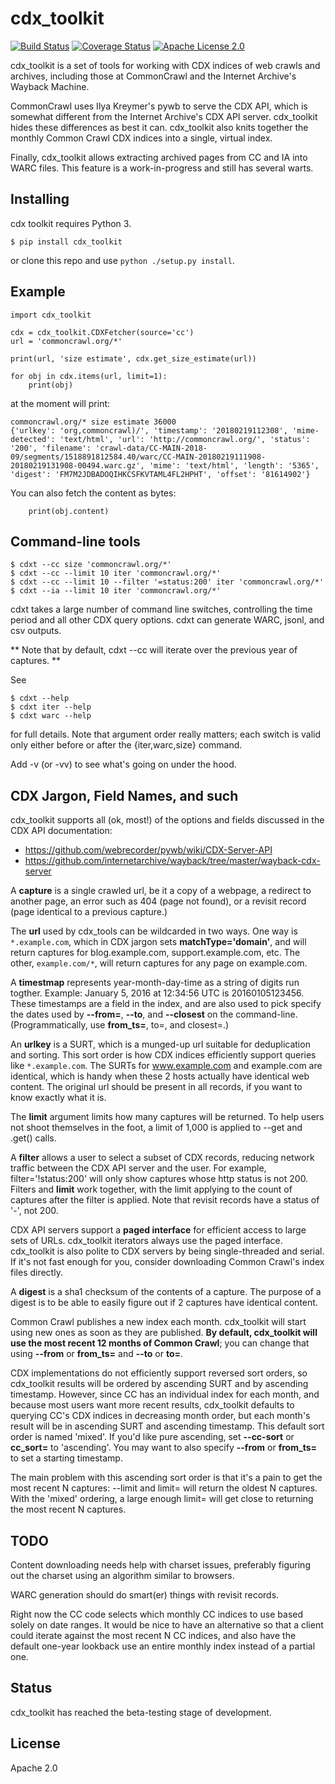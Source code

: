 # cdx_toolkit

[![Build Status](https://travis-ci.org/cocrawler/cdx_toolkit.svg?branch=master)](https://travis-ci.org/cocrawler/cdx_toolkit) [![Coverage Status](https://coveralls.io/repos/github/cocrawler/cdx_toolkit/badge.svg?branch=master)](https://coveralls.io/github/cocrawler/cdx_toolkit?branch=master) [![Apache License 2.0](https://img.shields.io/github/license/cocrawler/cdx_toolkit.svg)](LICENSE)

cdx_toolkit is a set of tools for working with CDX indices of web
crawls and archives, including those at CommonCrawl and the Internet
Archive's Wayback Machine.

CommonCrawl uses Ilya Kreymer's pywb to serve the CDX API, which is
somewhat different from the Internet Archive's CDX API server. cdx_toolkit
hides these differences as best it can. cdx_toolkit also knits
together the monthly Common Crawl CDX indices into a single, virtual
index.

Finally, cdx_toolkit allows extracting archived pages from CC
and IA into WARC files. This feature is a work-in-progress and
still has several warts.

## Installing

cdx toolkit requires Python 3.

```
$ pip install cdx_toolkit
```

or clone this repo and use `python ./setup.py install`.

## Example

```
import cdx_toolkit

cdx = cdx_toolkit.CDXFetcher(source='cc')
url = 'commoncrawl.org/*'

print(url, 'size estimate', cdx.get_size_estimate(url))

for obj in cdx.items(url, limit=1):
    print(obj)
```

at the moment will print:

```
commoncrawl.org/* size estimate 36000
{'urlkey': 'org,commoncrawl)/', 'timestamp': '20180219112308', 'mime-detected': 'text/html', 'url': 'http://commoncrawl.org/', 'status': '200', 'filename': 'crawl-data/CC-MAIN-2018-09/segments/1518891812584.40/warc/CC-MAIN-20180219111908-20180219131908-00494.warc.gz', 'mime': 'text/html', 'length': '5365', 'digest': 'FM7M2JDBADOQIHKCSFKVTAML4FL2HPHT', 'offset': '81614902'}
```

You can also fetch the content as bytes:

```
    print(obj.content)
```

## Command-line tools

```
$ cdxt --cc size 'commoncrawl.org/*'
$ cdxt --cc --limit 10 iter 'commoncrawl.org/*'
$ cdxt --cc --limit 10 --filter '=status:200' iter 'commoncrawl.org/*'
$ cdxt --ia --limit 10 iter 'commoncrawl.org/*'
```

cdxt takes a large number of command line switches, controlling
the time period and all other CDX query options. cdxt can generate
WARC, jsonl, and csv outputs.

** Note that by default, cdxt --cc will iterate over the previous
year of captures. **

See

```
$ cdxt --help
$ cdxt iter --help
$ cdxt warc --help
```

for full details. Note that argument order really matters; each switch
is valid only either before or after the {iter,warc,size} command.

Add -v (or -vv) to see what's going on under the hood.

## CDX Jargon, Field Names, and such

cdx_toolkit supports all (ok, most!) of the options and fields discussed
in the CDX API documentation:

* https://github.com/webrecorder/pywb/wiki/CDX-Server-API
* https://github.com/internetarchive/wayback/tree/master/wayback-cdx-server

A **capture** is a single crawled url, be it a copy of a webpage, a
redirect to another page, an error such as 404 (page not found), or a
revisit record (page identical to a previous capture.)

The **url** used by cdx_tools can be wildcarded in two ways. One way
is `*.example.com`, which in CDX jargon sets **matchType='domain'**, and
will return captures for blog.example.com, support.example.com, etc.
The other, `example.com/*`, will return captures for any page on
example.com.

A **timestmap** represents year-month-day-time as a string of digits run togther.
Example: January 5, 2016 at 12:34:56 UTC is 20160105123456. These timestamps are
a field in the index, and are also used to pick specify the dates used
by **--from=**, **--to**, and **--closest** on the command-line. (Programmatically,
use **from_ts=**, to=, and closest=.)

An **urlkey** is a SURT, which is a munged-up url suitable for
deduplication and sorting. This sort order is how CDX indices
efficiently support queries like `*.example.com`. The SURTs for
www.example.com and example.com are identical, which is handy when
these 2 hosts actually have identical web content. The original url
should be present in all records, if you want to know exactly what it
is.

The **limit** argument limits how many captures will be returned.  To
help users not shoot themselves in the foot, a limit of 1,000 is
applied to --get and .get() calls.

A **filter** allows a user to select a subset of CDX records, reducing
network traffic between the CDX API server and the user. For
example, filter='!status:200' will only show captures whose http
status is not 200. Filters and **limit** work together, with the limit
applying to the count of captures after the filter is applied. Note
that revisit records have a status of '-', not 200.

CDX API servers support a **paged interface** for efficient access to
large sets of URLs. cdx_toolkit iterators always use the paged interface.
cdx_toolkit is also polite to CDX servers by being single-threaded and
serial. If it's not fast enough for you, consider downloading Common
Crawl's index files directly.

A **digest** is a sha1 checksum of the contents of a capture. The
purpose of a digest is to be able to easily figure out if 2 captures
have identical content.

Common Crawl publishes a new index each month. cdx_toolkit will start
using new ones as soon as they are published. **By default,
cdx_toolkit will use the most recent 12 months of Common Crawl**; you
can change that using **--from** or **from_ts=** and **--to** or
**to=**.

CDX implementations do not efficiently support reversed sort orders,
so cdx_toolkit results will be ordered by ascending SURT and by
ascending timestamp. However, since CC has an individual index for
each month, and because most users want more recent results,
cdx_toolkit defaults to querying CC's CDX indices in decreasing month
order, but each month's result will be in ascending SURT and ascending
timestamp. This default sort order is named 'mixed'. If you'd like
pure ascending, set **--cc-sort** or **cc_sort=** to 'ascending'. You
may want to also specify **--from** or **from_ts=** to set a starting
timestamp.

The main problem with this ascending sort order is that it's a pain to
get the most recent N captures: --limit and limit= will return the
oldest N captures. With the 'mixed' ordering, a large enough limit=
will get close to returning the most recent N captures.

## TODO

Content downloading needs help with charset issues, preferably
figuring out the charset using an algorithm similar to browsers.

WARC generation should do smart(er) things with revisit records.

Right now the CC code selects which monthly CC indices to use based
solely on date ranges. It would be nice to have an alternative so that
a client could iterate against the most recent N CC indices, and
also have the default one-year lookback use an entire monthly index
instead of a partial one.

## Status

cdx_toolkit has reached the beta-testing stage of development.

## License

Apache 2.0

